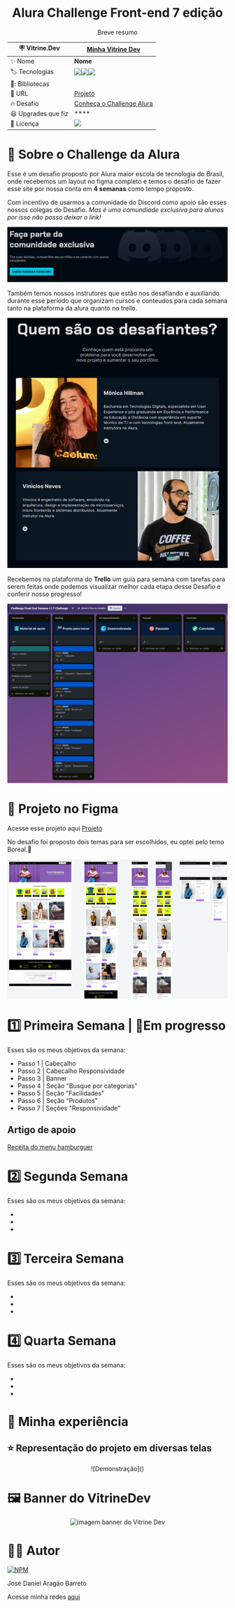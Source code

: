 <div align="center">
  
# Alura Challenge Front-end 7 edição

Breve resumo

| :placard: Vitrine.Dev |  [Minha Vitrine Dev](https://cursos.alura.com.br/vitrinedev/danielbarreto)   |
| -------------  | --- |
| :sparkles: Nome        | **Nome**
| :label: Tecnologias |   <img src="https://img.shields.io/badge/HTML5-E34F26?style=for-the-badge&logo=html5&logoColor=white"><img src="https://img.shields.io/badge/CSS3-1572B6?style=for-the-badge&logo=css3&logoColor=white"><img src="https://img.shields.io/badge/JavaScript-F7DF1E?style=for-the-badge&logo=javascript&logoColor=black">
| 🎇: Bibliotecas | 
| :rocket: URL         | [Projeto]()
| :fire: Desafio     | [Conheça o Challenge Alura](https://www.alura.com.br/challenges/front-end-6?host=https://cursos.alura.com.br)
| :laughing: Upgrades que fiz     | ****
| :page_with_curl: Licença         | [<img src="https://img.shields.io/badge/LICENSE-MIT-green"/>](https://choosealicense.com/licenses/mit/) 
  
</div>

# 💪 Sobre o Challenge da Alura

Esse é um desafio proposto por Alura maior escola de tecnologia do Brasil, onde recebemos um layout no figma completo e temos o desafio de fazer esse site por nossa conta em **4 semanas** como tempo proposto.

Com incentivo de usarmos a comunidade do Discord como apoio são esses nossos colegas do Desafio. *Mas é uma comundiade exclusiva para alunos por isso não posso deixar o link!*

<img src="https://github.com/DanielBarret0/challenge-alura-7-edicao/blob/main/assets/gif/discord.png" alt="banner do discord">

Também temos nossos instrutores que estão nos desafiando e auxiliando durante esse período que organizam cursos e conteudos para cada semana tanto na plataforma da alura quanto no trello.

<img src="https://github.com/DanielBarret0/challenge-alura-7-edicao/blob/main/assets/gif/desafiantes.png" alt="banner dos instrutores">

Recebemos na plataforma do **Trello** um guia para semana com tarefas para serem feitas onde podemos visualizar melhor cada etapa desse Desafio e conferir nosso progresso! 

<img src="https://github.com/DanielBarret0/challenge-alura-7-edicao/blob/main/assets/gif/trello.png" alt="banner do trello instrutores">

# 🎨 Projeto no Figma
Acesse esse projeto aqui [Projeto](https://www.figma.com/file/2TLgt8UjsWUViWlmpXu5Fz/Challenge-Front-end-%7C-Loja-Meteora?type=design&t=eSgWQyTIbkDXy2TQ-6)

No desafio foi proposto dois temas para ser escolhidos, eu optei pelo temo Boreal.🌠
<div align="center">
<img src="https://github.com/DanielBarret0/challenge-alura-7-edicao/blob/main/assets/gif/figma.png" alt="projeto no Figma">
</div>


# :one: Primeira Semana | :construction:**Em progresso** <!-- **:white_check_mark: Feito** -->

Esses são os meus objetivos da semana: 

- Passo 1 | Cabeçalho
- Passo 2 | Cabecalho Responsividade
- Passo 3 | Banner 
- Passo 4 | Seção "Busque por categorias"
- Passo 5 | Seção "Facilidades"
- Passo 6 | Seção "Produtos"
- Passo 7 | Seções "Responsividade"

## Artigo de apoio 
[Receita do menu hamburguer](https://dev.to/ramoscarloseduardo/receita-de-menu-hamburguer-1ae0)

# :two: Segunda Semana 

Esses são os meus objetivos da semana: 

-
-
-

# :three: Terceira Semana 

Esses são os meus objetivos da semana: 

-
-
-


# :four: Quarta Semana 

Esses são os meus objetivos da semana: 

-
-
-

# 🤯 Minha experiência

## ⭐ Representação do projeto em diversas telas
<div align="center">
![Demonstração]()
</div>

# 🖼️ Banner do VitrineDev
<div align="center">
<img src="#vitrinedev" alt="imagem banner do Vitrine Dev">
</div>


# 🙋‍♂️ Autor

[![NPM](https://img.shields.io/npm/l/react)](https://github.com/DanielBarret0/codeChella/blob/main/LICENSE.md)

José Daniel Aragão Barreto

Acesse minha redes [aqui](https://social-links-v2.bohr.io/)
